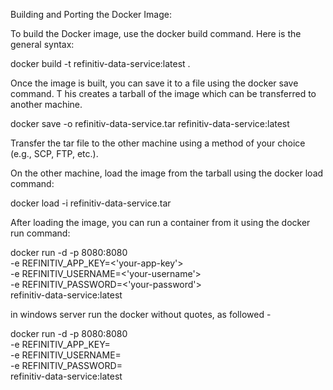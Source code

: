Building and Porting the Docker Image:

To build the Docker image, use the docker build command. Here is the general syntax:

docker build -t refinitiv-data-service:latest .

Once the image is built, you can save it to a file using the docker save command. T
his creates a tarball of the image which can be transferred to another machine.

docker save -o refinitiv-data-service.tar refinitiv-data-service:latest

Transfer the tar file to the other machine using a method of your choice (e.g., SCP, FTP, etc.).

On the other machine, load the image from the tarball using the docker load command:

docker load -i refinitiv-data-service.tar

After loading the image, you can run a container from it using the docker run command:

docker run -d -p 8080:8080 \
  -e REFINITIV_APP_KEY=<'your-app-key'> \
  -e REFINITIV_USERNAME=<'your-username'> \
  -e REFINITIV_PASSWORD=<'your-password'> \
  refinitiv-data-service:latest

in windows server run the docker without quotes, as followed -

docker run -d -p 8080:8080 \
  -e REFINITIV_APP_KEY=<your-app-key> \
  -e REFINITIV_USERNAME=<your-username> \
  -e REFINITIV_PASSWORD=<your-password> \
  refinitiv-data-service:latest
